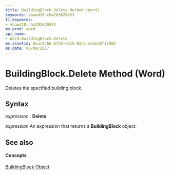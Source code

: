 ```yaml
---
title: BuildingBlock.Delete Method (Word)
keywords: vbawd10.chm203620453
f1_keywords:
- vbawd10.chm203620453
ms.prod: word
api_name:
- Word.BuildingBlock.Delete
ms.assetid: 8aac9cbb-67d6-e915-82ac-e3abd6f15985
ms.date: 06/08/2017
---
```



# BuildingBlock.Delete Method (Word)

Deletes the specified building block.


## Syntax

 _expression_ . **Delete**

 _expression_ An expression that returns a **BuildingBlock** object.


## See also


#### Concepts


[BuildingBlock Object](buildingblock-object-word.md)

